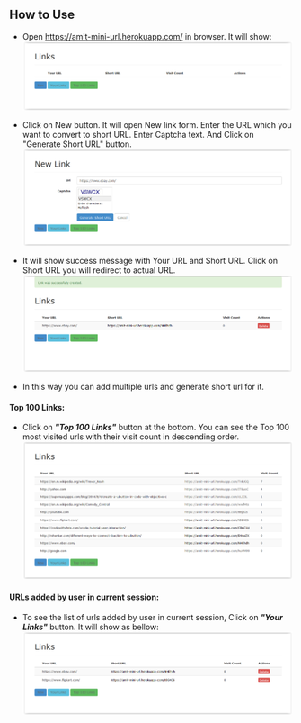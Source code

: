 ## How to Use
* Open https://amit-mini-url.herokuapp.com/ in browser.
    It will show:
    ![1](1.PNG)

* Click on New button. It will open New link form. Enter the URL which you want to convert to short URL. Enter Captcha text. And Click on "Generate Short URL" button.
    ![2](2.PNG)

* It will show success message with Your URL and Short URL. Click on Short URL you will redirect to actual URL.
    ![3](3.PNG) 
    
* In this way you can add multiple urls and generate short url for it.

#### Top 100 Links:
* Click on ***"Top 100 Links"*** button at the bottom. You can see the Top 100 most visited urls with their visit count in descending order.
    ![4](4.PNG)
    
#### URLs added by user in current session:
* To see the list of urls added by user in current session, Click on ***"Your Links"*** button. It will show as bellow:
    ![5](5.PNG)